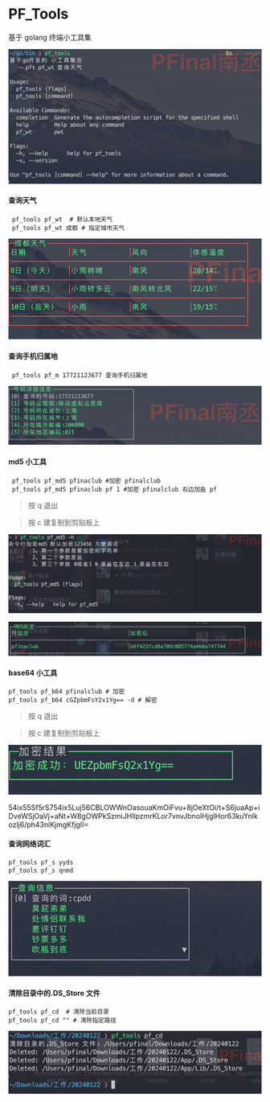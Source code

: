 # PF_Tools

基于 golang 终端小工具集

![](https://raw.githubusercontent.com/pfinal-nc/iGallery/master/blog/202311081714504.png)

#### 查询天气

```shell
 pf_tools pf_wt  # 默认本地天气
 pf_tools pf_wt 成都 # 指定城市天气 
```
![](https://raw.githubusercontent.com/pfinal-nc/iGallery/master/blog/202311081716928.png)

#### 查询手机归属地

```shell
 pf_tools pf_m 17721123677 查询手机归属地
```

![](https://raw.githubusercontent.com/pfinal-nc/iGallery/master/blog/202311091002314.png)

#### md5 小工具

```shell
 pf_tools pf_md5 pfinaclub #加密 pfinalclub
 pf_tools pf_md5 pfinaclub pf 1 #加密 pfinalclub 右边加盐 pf
```
> 按 q 退出 

> 按 c 建复制到剪贴板上 

![](https://raw.githubusercontent.com/pfinal-nc/iGallery/master/blog/202311141146354.png)

![](https://raw.githubusercontent.com/pfinal-nc/iGallery/master/blog/202311141148825.png)

#### base64 小工具

```shell
pf_tools pf_b64 pfinalclub # 加密
pf_tools pf_b64 cGZpbmFsY2x1Yg== -d # 解密
```
> 按 q 退出

> 按 c 建复制到剪贴板上

![](https://raw.githubusercontent.com/pfinal-nc/iGallery/master/blog/202311141431206.png)

54ix55Sf5rS754ix5Luj56CBLOWWnOasouaKmOiFvu+8jOeXtOi/t+S6juaAp+iDveWSjOaVj+aNt+W8gOWPkSzmiJHllpzmrKLor7vnvJbnoIHjgIHor63kuYnlkozlj6/ph43nlKjmgKfjgII=


#### 查询网络词汇

```shell
pf_tools pf_s yyds 
pf_tools pf_s qnmd
```
![](https://raw.githubusercontent.com/pfinal-nc/iGallery/master/blog/202311151407598.png)


#### 清除目录中的.DS_Store 文件
```shell
pf_tools pf_cd  # 清除当前目录
pf_tools pf_cd "" # 清除指定路径
```
![](https://raw.githubusercontent.com/pfinal-nc/iGallery/master/blog/202401250948067.png)

